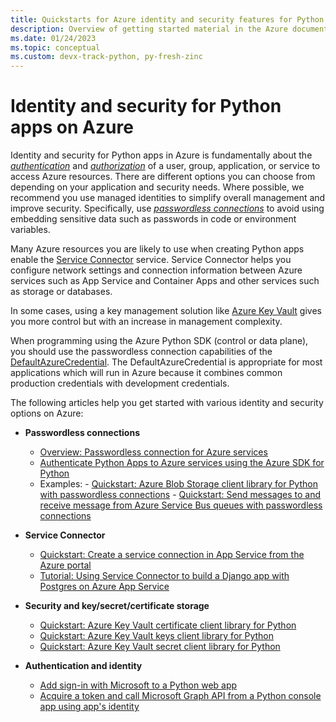 ```yaml
---
title: Quickstarts for Azure identity and security features for Python apps on Azure
description: Overview of getting started material in the Azure documentation for authentication, identity, and security in Python apps.
ms.date: 01/24/2023
ms.topic: conceptual
ms.custom: devx-track-python, py-fresh-zinc
---
```


# Identity and security for Python apps on Azure

Identity and security for Python apps in Azure is fundamentally about the [*authentication*](/azure/architecture/framework/security/design-identity-authentication) and [*authorization*](/azure/architecture/framework/security/design-identity-authorization) of a user, group, application, or service to access Azure resources. There are different options you can choose from depending on your application and security needs. Where possible, we recommend you use managed identities to simplify overall management and improve security. Specifically, use [*passwordless connections*](/azure/developer/intro/passwordless-overview) to avoid using embedding sensitive data such as passwords in code or environment variables.

Many Azure resources you are likely to use when creating Python apps enable the [Service Connector](/azure/service-connector/overview) service. Service Connector helps you configure network settings and connection information between Azure services such as App Service and Container Apps and other services such as storage or databases.

In some cases, using a key management solution like [Azure Key Vault](/azure/key-vault/general/overview) gives you more control but with an increase in management complexity.

When programming using the Azure Python SDK (control or data plane), you should use the passwordless connection capabilities of the [DefaultAzureCredential](https://github.com/Azure/azure-sdk-for-python/tree/main/sdk/identity/azure-identity#defaultazurecredential). The DefaultAzureCredential is appropriate for most applications which will run in Azure because it combines common production credentials with development credentials.

The following articles help you get started with various identity and security options on Azure:

- **Passwordless connections**

  - [Overview: Passwordless connection for Azure services](/azure/developer/intro/passwordless-overview)
  - [Authenticate Python Apps to Azure services using the Azure SDK for Python](/azure/developer/python/sdk/authentication-overview)
  - Examples:
        - [Quickstart: Azure Blob Storage client library for Python with passwordless connections](/azure/storage/blobs/storage-quickstart-blobs-python)
        - [Quickstart: Send messages to and receive message from Azure Service Bus queues with passwordless connections](/azure/service-bus-messaging/service-bus-python-how-to-use-queues)

- **Service Connector**

  - [Quickstart: Create a service connection in App Service from the Azure portal](/azure/service-connector/quickstart-portal-app-service-connection)
  - [Tutorial: Using Service Connector to build a Django app with Postgres on Azure App Service](/azure/service-connector/tutorial-django-webapp-postgres-cli)

- **Security and key/secret/certificate storage**

  - [Quickstart: Azure Key Vault certificate client library for Python](/azure/key-vault/certificates/quick-create-python)
  - [Quickstart: Azure Key Vault keys client library for Python](/azure/key-vault/keys/quick-create-python)
  - [Quickstart: Azure Key Vault secret client library for Python](/azure/key-vault/secrets/quick-create-python)

- **Authentication and identity**

  - [Add sign-in with Microsoft to a Python web app](/azure/active-directory/develop/quickstart-v2-python-webapp)
  - [Acquire a token and call Microsoft Graph API from a Python console app using app's identity](/azure/active-directory/develop/quickstart-v2-python-daemon)
